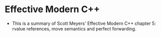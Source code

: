 # Effective Modern C++

* This is a summary of Scott Meyers' Effective Modern C++ chapter 5: rvalue references, move semantics and perfect forwarding.
